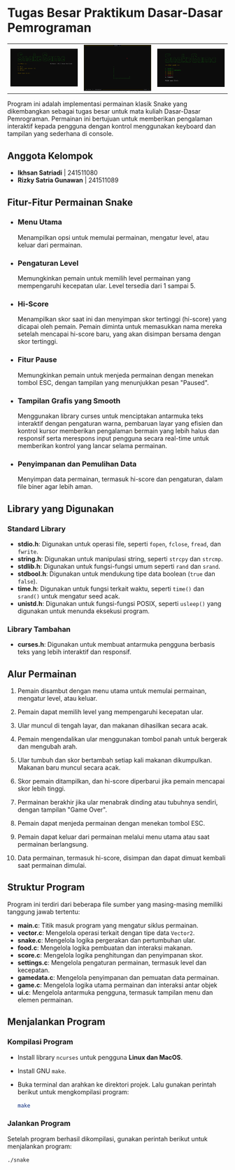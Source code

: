 # Tugas Besar Praktikum Dasar-Dasar Pemrograman

| | | |
| --- | --- | --- |
| ![main_menu](./images/main_menu.png) | ![in_game](./images/in_game.png) | ![level_menu](./images/level_menu.png) |

Program ini adalah implementasi permainan klasik Snake yang dikembangkan sebagai tugas besar untuk mata kuliah Dasar-Dasar Pemrograman. Permainan ini bertujuan untuk memberikan pengalaman interaktif kepada pengguna dengan kontrol menggunakan keyboard dan tampilan yang sederhana di console.

## Anggota Kelompok

- **Ikhsan Satriadi** | 241511080
- **Rizky Satria Gunawan** | 241511089

## Fitur-Fitur Permainan Snake

- ### Menu Utama

  Menampilkan opsi untuk memulai permainan, mengatur level, atau keluar dari permainan.

- ### Pengaturan Level

  Memungkinkan pemain untuk memilih level permainan yang mempengaruhi kecepatan ular. Level tersedia dari 1 sampai 5.

- ### Hi-Score

  Menampilkan skor saat ini dan menyimpan skor tertinggi (hi-score) yang dicapai oleh pemain. Pemain diminta untuk memasukkan nama mereka setelah mencapai hi-score baru, yang akan disimpan bersama dengan skor tertinggi.

- ### Fitur Pause

  Memungkinkan pemain untuk menjeda permainan dengan menekan tombol ESC, dengan tampilan yang menunjukkan pesan "Paused".

- ### Tampilan Grafis yang Smooth

  Menggunakan library curses untuk menciptakan antarmuka teks interaktif dengan pengaturan warna, pembaruan layar yang efisien dan kontrol kursor memberikan pengalaman bermain yang lebih halus dan responsif serta merespons input pengguna secara real-time untuk memberikan kontrol yang lancar selama permainan.

- ### Penyimpanan dan Pemulihan Data

  Menyimpan data permainan, termasuk hi-score dan pengaturan, dalam file biner agar lebih aman.

## Library yang Digunakan

### Standard Library

- **stdio.h**: Digunakan untuk operasi file, seperti `fopen`, `fclose`, `fread`, dan `fwrite`.
- **string.h**: Digunakan untuk manipulasi string, seperti `strcpy` dan `strcmp`.
- **stdlib.h**: Digunakan untuk fungsi-fungsi umum seperti `rand` dan `srand`.
- **stdbool.h**: Digunakan untuk mendukung tipe data boolean (`true` dan `false`).
- **time.h**: Digunakan untuk fungsi terkait waktu, seperti `time()` dan `srand()` untuk mengatur seed acak.
- **unistd.h**: Digunakan untuk fungsi-fungsi POSIX, seperti `usleep()` yang digunakan untuk menunda eksekusi program.

### Library Tambahan

- **curses.h**: Digunakan untuk membuat antarmuka pengguna berbasis teks yang lebih interaktif dan responsif.

## Alur Permainan

1. Pemain disambut dengan menu utama untuk memulai permainan, mengatur level, atau keluar.

2. Pemain dapat memilih level yang mempengaruhi kecepatan ular.

3. Ular muncul di tengah layar, dan makanan dihasilkan secara acak.

4. Pemain mengendalikan ular menggunakan tombol panah untuk bergerak dan mengubah arah.

5. Ular tumbuh dan skor bertambah setiap kali makanan dikumpulkan. Makanan baru muncul secara acak.

6. Skor pemain ditampilkan, dan hi-score diperbarui jika pemain mencapai skor lebih tinggi.

7. Permainan berakhir jika ular menabrak dinding atau tubuhnya sendiri, dengan tampilan "Game Over".

8. Pemain dapat menjeda permainan dengan menekan tombol ESC.

9. Pemain dapat keluar dari permainan melalui menu utama atau saat permainan berlangsung.

10. Data permainan, termasuk hi-score, disimpan dan dapat dimuat kembali saat permainan dimulai.

## Struktur Program

Program ini terdiri dari beberapa file sumber yang masing-masing memiliki tanggung jawab tertentu:

- **main.c**: Titik masuk program yang mengatur siklus permainan.
- **vector.c**: Mengelola operasi terkait dengan tipe data `Vector2`.
- **snake.c**: Mengelola logika pergerakan dan pertumbuhan ular.
- **food.c**: Mengelola logika pembuatan dan interaksi makanan.
- **score.c**: Mengelola logika penghitungan dan penyimpanan skor.
- **settings.c**: Mengelola pengaturan permainan, termasuk level dan kecepatan.
- **gamedata.c**: Mengelola penyimpanan dan pemuatan data permainan.
- **game.c**: Mengelola logika utama permainan dan interaksi antar objek
- **ui.c**: Mengelola antarmuka pengguna, termasuk tampilan menu dan elemen permainan.

## Menjalankan Program

### Kompilasi Program

- Install library `ncurses` untuk pengguna **Linux dan MacOS**.

- Install GNU `make`.

- Buka terminal dan arahkan ke direktori projek. Lalu gunakan perintah berikut untuk mengkompilasi program:

  ```sh
  make
  ```

### Jalankan Program

Setelah program berhasil dikompilasi, gunakan perintah berikut untuk menjalankan program:

```sh
./snake
```
